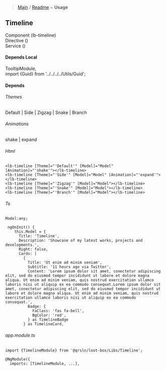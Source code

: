 > [Main](../../../readme.md) / [Readme](readme.md) ~ **Usage**

## Timeline
Component (lb-timeline)  
Directive ()  
Service ()  

#### Depends Local
TooltipModule,  
import {Guid} from '../../../../Utils/Guid';  

#### Depends

###### Themes  
Default | Side | Zigzag | Snake | Branch  

###### Animations  
shake  | expand

###### Html
```
<lb-timeline [Theme]="'Default'" [Model]="Model" [Animation]="'shake'"></lb-timeline>
<lb-timeline [Theme]="'Side'" [Model]="Model" [Animation]="'expand'"></lb-timeline>
<lb-timeline [Theme]="'Zigzag'" [Model]="Model"></lb-timeline>
<lb-timeline [Theme]="'Snake'" [Model]="Model"></lb-timeline>
<lb-timeline [Theme]="'Branch'" [Model]="Model"></lb-timeline>
```
###### Ts
```
Model:any;

 ngOnInit() {
    this.Model = {
      Title: 'Timeline',
      Description: 'Showcase of my latest works, projects and developments.',
      Right: false,
      Cards: [
        {
          Title: 'Ut enim ad minim veniam',
          Subtitle: '11 hours ago via Twitter',
          Content: 'Lorem ipsum dolor sit amet, conectetur adipiscing elit, sed do eiusmod tempor incididunt ut labore et dolore magna aliqua. Ut enim ad minim veniam, quis nostrud exercitation ullamco laboris nisi ut aliquip ex ea commodo consequat.Lorem ipsum dolor sit amet, conectetur adipiscing elit, sed do eiusmod tempor incididunt ut labore et dolore magna aliqua. Ut enim ad minim veniam, quis nostrud exercitation ullamco laboris nisi ut aliquip ex ea commodo consequat.',
          Badge: {
            FaClass: 'fas fa-bell',
            BgColor: 'red',
          } as TimelineBadge
        } as TimelineCard,
```  
###### app.module.ts
```
import {TimelineModule} from '@qrsln/loot-box/Libs/Timeline';

@NgModule({
  imports: [TimelineModule, ...],

```  
